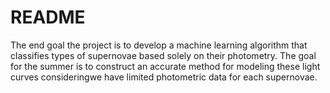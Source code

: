 # README

The end goal the project is to develop a machine learning algorithm that classifies types of supernovae based solely on their photometry. The goal for the summer is to construct an accurate method for modeling these light curves consideringwe have limited photometric data for each supernovae. 

